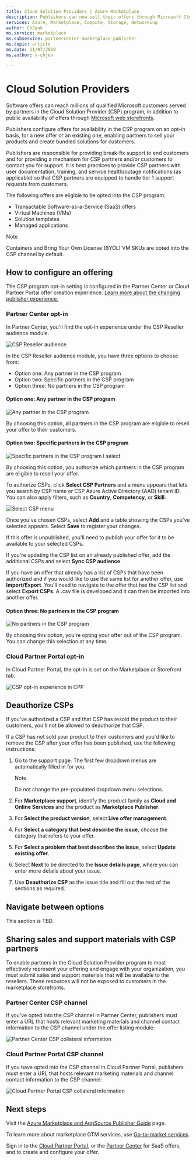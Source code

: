 ```yaml
---
title: Cloud Solution Providers | Azure Marketplace
description: Publishers can now sell their offers through Microsoft Cloud Solution Provider (CSP) partner channel.
services: Azure, Marketplace, Compute, Storage, Networking
author: ChJenk
ms.service: marketplace
ms.subservice: partnercenter-marketplace-publisher
ms.topic: article
ms.date: 11/07/2019
ms.author: v-chjen

---
```

# Cloud Solution Providers

Software offers can reach millions of qualified Microsoft customers served by partners in the Cloud Solution Provider (CSP) program, in addition to public availability of offers through [Microsoft web storefronts](https://docs.microsoft.com/azure/marketplace/comparing-appsource-azure-marketplace).

Publishers configure offers for availability in the CSP program on an opt-in basis, for a new offer or an existing one, enabling partners to sell your products and create bundled solutions for customers.

Publishers are responsible for providing break-fix support to end customers and for providing a mechanism for CSP partners and/or customers to contact you for support. It is best practices to provide CSP partners with user documentation, training, and service health/outage notifications (as applicable) so that CSP partners are equipped to handle tier 1 support requests from customers.  

The following offers are eligible to be opted into the CSP program:

- Transactable Software-as-a-Service (SaaS) offers
- Virtual Machines (VMs)
- Solution templates
- Managed applications

> [!NOTE]
> Containers and Bring Your Own License (BYOL) VM SKUs are opted into the CSP channel by default.

## How to configure an offering

The CSP program opt-in setting is configured in the Partner Center or Cloud Partner Portal offer creation experience. [Learn more about the changing publisher experience.](https://www.microsoftpartnercommunity.com/t5/Azure-Marketplace-and-AppSource/Cloud-Marketplace-In-Partner-Center/m-p/9738#M293)

### Partner Center opt-in

In Partner Center, you'll find the opt-in experience under the CSP Reseller audience module.

![CSP Reseller audience](media/marketplace-publishers-guide/csp-reseller-audience.png)

In the CSP Reseller audience module, you have three options to choose from:

- Option one: Any partner in the CSP program
- Option two: Specific partners in the CSP program
- Option three: No partners in the CSP program

#### Option one: Any partner in the CSP program

![Any partner in the CSP program](media/marketplace-publishers-guide/csp-reseller-option-one.png) 

 By choosing this option, all partners in the CSP program are eligible to resell your offer to their customers.

#### Option two: Specific partners in the CSP program

![Specific partners in the CSP program I select](media/marketplace-publishers-guide/csp-reseller-option-two.png)

By choosing this option, you authorize which partners in the CSP program are eligible to resell your offer.

To authorize CSPs, click **Select CSP Partners** and a menu appears that lets you search by CSP name or CSP Azure Active Directory (AAD) tenant ID. You can also apply filters, such as **Country**, **Competency**, or **Skill**.

![Select CSP menu](media/marketplace-publishers-guide/csp-pop-up-module.png)

Once you've chosen CSPs, select **Add** and a table showing the CSPs you've selected appears. Select **Save** to register your changes.

If this offer is unpublished, you'll need to publish your offer for it to be available to your selected CSPs.

If you're updating the CSP list on an already published offer, add the additional CSPs and select **Sync CSP audience**.

If you have an offer that already has a list of CSPs that have been authorized and if you would like to use the same list for another offer, use **Import/Export**. You'll need to navigate to the offer that has the CSP list and select **Export CSPs**. A .csv file is developed and it can then be imported into another offer.

#### Option three: No partners in the CSP program

![No partners in the CSP program](media/marketplace-publishers-guide/csp-reseller-option-three.png)

By choosing this option, you're opting your offer out of the CSP program. You can change this selection at any time.

### Cloud Partner Portal opt-in

In Cloud Partner Portal, the opt-in is set on the Marketplace or Storefront tab.

![CSP opt-in experience in CPP](media/marketplace-publishers-guide/csp-opt-in.png)

## Deauthorize CSPs

If you've authorized a CSP and that CSP has resold the product to their customers, you'll not be allowed to deauthorize that CSP.

If a CSP has not sold your product to their customers and you'd like to remove the CSP after your offer has been published, use the following instructions:

1. Go to the support page. The first few dropdown menus are automatically filled in for you.

   > [!NOTE]
   > Do not change the pre-populated dropdown menu selections.

2. For **Marketplace support**, identify the product family as **Cloud and Online Services** and the product as **Marketplace Publisher**.
3. For **Select the product version**, select **Live offer management**.
4. For **Select a category that best describe the issue**, choose the category that refers to your offer.
5. For **Select a problem that best describes the issue**, select **Update existing offer**.
6. Select **Next** to be directed to the **Issue details page**, where you can enter more details about your issue.
7. Use **Deauthorize CSP** as the issue title and fill out the rest of the sections as required.

## Navigate between options

This section is TBD.

## Sharing sales and support materials with CSP partners

To enable partners in the Cloud Solution Provider program to most effectively represent your offering and engage with your organization, you must submit sales and support materials that will be available to the resellers. These resources will not be exposed to customers in the marketplace storefronts.

### Partner Center CSP channel

If you've opted into the CSP channel in Partner Center, publishers must enter a URL that hosts relevant marketing materials and channel contact information to the CSP channel under the offer listing module:

![Partner Center CSP collateral information](media/marketplace-publishers-guide/pc-csp-channel.png)

### Cloud Partner Portal CSP channel

If you have opted into the CSP channel in Cloud Partner Portal, publishers must enter a URL that hosts relevant marketing materials and channel contact information to the CSP channel:

![Cloud Partner Portal CSP collateral information](media/marketplace-publishers-guide/cpp-csp-information.png)

## Next steps

Visit the [Azure Marketplace and AppSource Publisher Guide](https://docs.microsoft.com/azure/marketplace/marketplace-publishers-guide) page.

To learn more about marketplace GTM services, use [Go-to-market services](https://partner.microsoft.com/reach-customers/gtm).

Sign in to the [Cloud Partner Portal](https://cloudpartner.azure.com/), or the [Partner Center](https://partner.microsoft.com/dashboard/account/v3/enrollment/introduction/azureisv) for SaaS offers, and to create and configure your offer.
